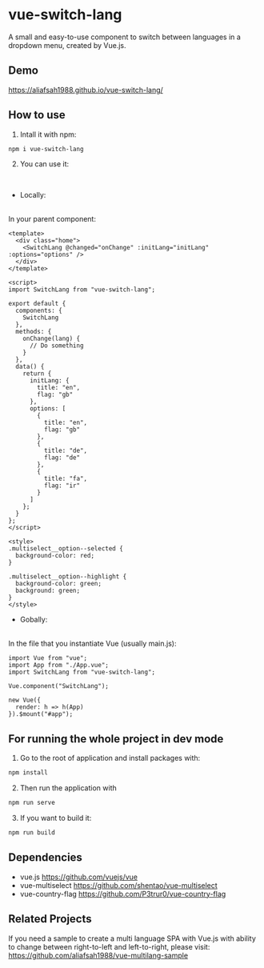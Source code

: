 # vue-switch-lang
A small and easy-to-use component to switch between languages in a dropdown menu, created by Vue.js. 
<br/>

## Demo
https://aliafsah1988.github.io/vue-switch-lang/
<br/>

## How to use
1. Intall it with npm:

```bash
npm i vue-switch-lang
```
2. You can use it:
<br/>

- Locally:
<br/>
In your parent component:

```vue
<template>
  <div class="home">
    <SwitchLang @changed="onChange" :initLang="initLang" :options="options" />
  </div>
</template>

<script>
import SwitchLang from "vue-switch-lang";

export default {
  components: {
    SwitchLang
  },
  methods: {
    onChange(lang) {
      // Do something
    }
  },
  data() {
    return {
      initLang: {
        title: "en",
        flag: "gb"
      },
      options: [
        {
          title: "en",
          flag: "gb"
        },
        {
          title: "de",
          flag: "de"
        },
        {
          title: "fa",
          flag: "ir"
        }
      ]
    };
  }
};
</script>

<style>
.multiselect__option--selected {
  background-color: red;
}

.multiselect__option--highlight {
  background-color: green;
  background: green;
}
</style>
```
- Gobally:
<br/>
In the file that you instantiate Vue (usually main.js):

```vue
import Vue from "vue";
import App from "./App.vue";
import SwitchLang from "vue-switch-lang";

Vue.component("SwitchLang");

new Vue({
  render: h => h(App)
}).$mount("#app");
```

## For running the whole project in dev mode
1) Go to the root of application and install packages with:
```bash
npm install
```
2) Then run the application with
```bash
npm run serve
```
3) If you want to build it:
```bash
npm run build
```

## Dependencies
- vue.js            https://github.com/vuejs/vue
- vue-multiselect   https://github.com/shentao/vue-multiselect
- vue-country-flag  https://github.com/P3trur0/vue-country-flag


## Related Projects
If you need a sample to create a multi language SPA with Vue.js with ability to change between
right-to-left and left-to-right, please visit:
<br />
https://github.com/aliafsah1988/vue-multilang-sample